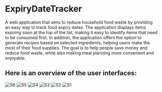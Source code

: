 # ExpiryDateTracker
A web application that aims to reduce household food waste by providing an easy way to track food expiry dates. 
The application displays items expiring soon at the top of the list, making it easy to identify items that need to be consumed first. In addition, the application offers the option to generate recipes based on selected ingredients, helping users make the most of their food supplies. The goal is to help people save money and reduce food waste, while also making meal planning more convenient and enjoyable.

## Here is an overview of the user interfaces:

![S6](https://user-images.githubusercontent.com/110277668/230890460-2f5961ca-21bd-4be2-b6d1-330b06a8ec8d.png)
![S5](https://user-images.githubusercontent.com/110277668/230890446-e62a0441-5683-44bd-862d-03c522f1e394.png)
![S4](https://user-images.githubusercontent.com/110277668/230890438-c988cb97-9bf0-4ca1-be3b-9a06a9ff96e0.png)
![S3](https://user-images.githubusercontent.com/110277668/230890419-566863cc-741d-4056-b410-115a12fbffd4.png)
![S2](https://user-images.githubusercontent.com/110277668/230890402-99fd9933-7321-4143-9f62-8628a33388f5.png)
![S1](https://user-images.githubusercontent.com/110277668/230890330-3a6ff940-9294-4258-a040-e5e3fdc7f2eb.png)



